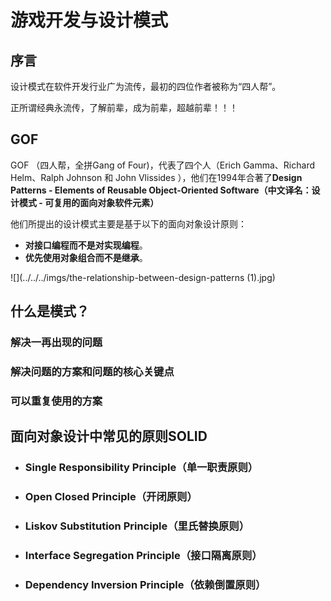 # 游戏开发与设计模式

## 序言

设计模式在软件开发行业广为流传，最初的四位作者被称为“四人帮”。

正所谓经典永流传，了解前辈，成为前辈，超越前辈！！！

## GOF

GOF （四人帮，全拼Gang of Four)，代表了四个人（Erich Gamma、Richard Helm、Ralph Johnson 和 John Vlissides ），他们在1994年合著了**Design Patterns - Elements of Reusable Object-Oriented Software（中文译名：设计模式 - 可复用的面向对象软件元素）**

他们所提出的设计模式主要是基于以下的面向对象设计原则：

- **对接口编程而不是对实现编程**。
- **优先使用对象组合而不是继承**。





![](../../../imgs/the-relationship-between-design-patterns (1).jpg)



##  什么是模式？

### 解决一再出现的问题

### 解决问题的方案和问题的核心关键点

### 可以重复使用的方案



## 面向对象设计中常见的原则SOLID



- ### Single Responsibility Principle（单一职责原则）

- ###  Open Closed Principle（开闭原则）

- ### Liskov Substitution Principle（里氏替换原则）

- ### Interface Segregation Principle（接口隔离原则）

- ### Dependency Inversion Principle（依赖倒置原则）























